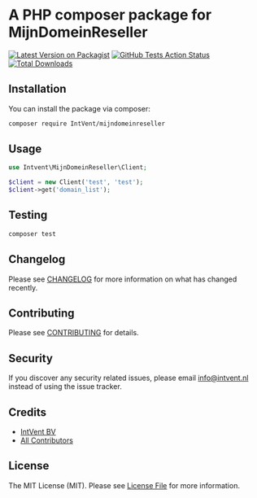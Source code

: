 # A PHP composer package for MijnDomeinReseller

[![Latest Version on Packagist](https://img.shields.io/packagist/v/IntVent/mijndomeinreseller.svg?style=flat-square)](https://packagist.org/packages/IntVent/mijndomeinreseller)
[![GitHub Tests Action Status](https://img.shields.io/github/workflow/status/IntVent/mijndomeinreseller/run-tests?label=tests)](https://github.com/IntVent/mijndomeinreseller/actions?query=workflow%3Arun-tests+branch%3Amaster)
[![Total Downloads](https://img.shields.io/packagist/dt/IntVent/mijndomeinreseller.svg?style=flat-square)](https://packagist.org/packages/IntVent/mijndomeinreseller)

## Installation

You can install the package via composer:

```bash
composer require IntVent/mijndomeinreseller
```

## Usage

``` php
use Intvent\MijnDomeinReseller\Client;

$client = new Client('test', 'test');
$client->get('domain_list');
```

## Testing

``` bash
composer test
```

## Changelog

Please see [CHANGELOG](CHANGELOG.md) for more information on what has changed recently.

## Contributing

Please see [CONTRIBUTING](CONTRIBUTING.md) for details.

## Security

If you discover any security related issues, please email info@intvent.nl instead of using the issue tracker.

## Credits

- [IntVent BV](https://github.com/IntVent)
- [All Contributors](../../contributors)

## License

The MIT License (MIT). Please see [License File](LICENSE.md) for more information.
